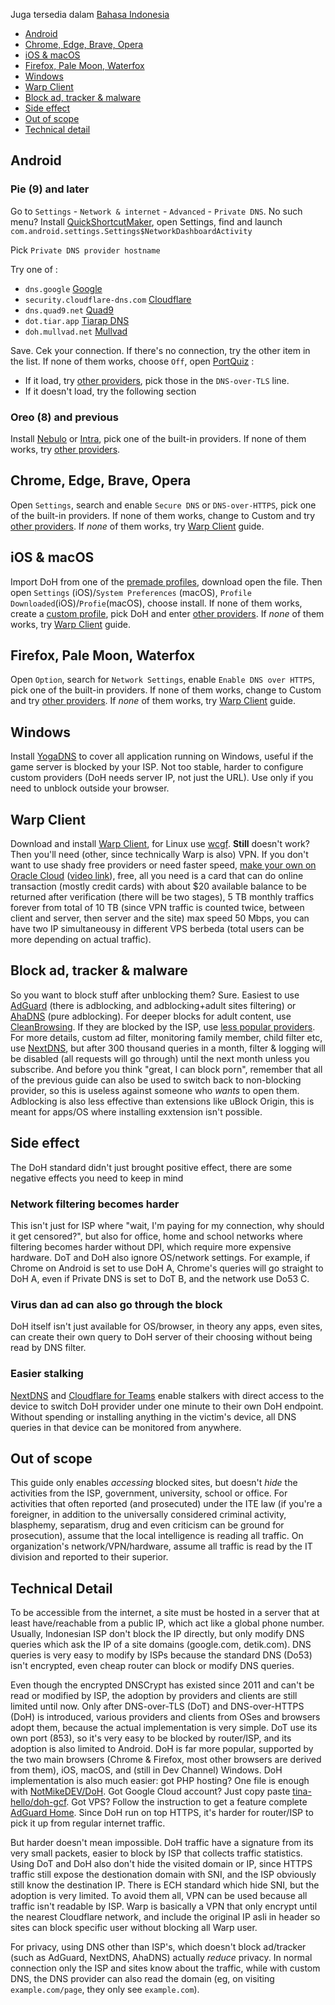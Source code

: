 Juga tersedia dalam [Bahasa Indonesia](index.md)
* [Android](#android)
* [Chrome, Edge, Brave, Opera](#chrome)
* [iOS & macOS](#apple)
* [Firefox, Pale Moon, Waterfox](#firefox)
* [Windows](#windows)
* [Warp Client](#warp)
* [Block ad, tracker & malware](#hipokrit)
* [Side effect](#pandora)
* [Out of scope](#outofscope)
* [Technical detail](#blabber)

<a name="android"></a>
## Android
### Pie (9) and later
Go to `Settings` - `Network & internet` - `Advanced` - `Private DNS`. No such menu? Install [QuickShortcutMaker](https://play.google.com/store/apps/details?id=com.sika524.android.quickshortcut), open Settings, find and launch `com.android.settings.Settings$NetworkDashboardActivity`
 
Pick `Private DNS provider hostname`
 
Try one of :
 * `dns.google` [Google](https://developers.google.com/speed/public-dns/docs/dns-over-tls)
 * `security.cloudflare-dns.com` [Cloudflare](https://developers.cloudflare.com/1.1.1.1/1.1.1.1-for-families/setup-instructions/dns-over-https)
 * `dns.quad9.net` [Quad9](https://www.quad9.net/service/service-addresses-and-features#rec)
 * `dot.tiar.app` [Tiarap DNS](https://github.com/pengelana/blocklist#dot-dns-over-tls)
 * `doh.mullvad.net` [Mullvad](https://mullvad.net/en/help/dns-over-https-and-dns-over-tls/)
 
Save. Cek your connection. If there's no connection, try the other item in the list. If none of them works, choose `Off`, open [PortQuiz](http://portquiz.net:853) :
 * If it load, try [other providers](https://kb.adguard.com/en/general/dns-providers), pick those in the `DNS-over-TLS` line.
 * If it doesn't load, try the following section

### Oreo (8) and previous
Install [Nebulo](https://play.google.com/store/apps/details?id=com.frostnerd.smokescreen) or [Intra](https://play.google.com/store/apps/details?id=app.intra), pick one of the built-in providers. If none of them works, try [other providers](https://github.com/curl/curl/wiki/DNS-over-HTTPS).
 
<a name="chrome"></a>
## Chrome, Edge, Brave, Opera
Open `Settings`, search and enable `Secure DNS` or `DNS-over-HTTPS`, pick one of the built-in providers. If none of them works, change to Custom and try [other providers](https://github.com/curl/curl/wiki/DNS-over-HTTPS). If *none* of them works, try [Warp Client](#warp) guide.
 
<a name="apple"></a>
## iOS & macOS
Import DoH from one of the [premade profiles](https://dns.notjakob.com/premades.html), download open the file. Then open `Settings` (iOS)/`System Preferences` (macOS), `Profile Downloaded`(iOS)/`Profie`(macOS), choose install. If none of them works, create a [custom profile](https://dns.notjakob.com/tool.html), pick DoH and enter [other providers](https://github.com/curl/curl/wiki/DNS-over-HTTPS). If *none* of them works, try [Warp Client](#warp) guide.

<a name="firefox"></a>
## Firefox, Pale Moon, Waterfox
Open `Option`, search for `Network Settings`, enable `Enable DNS over HTTPS`, pick one of the built-in providers. If none of them works, change to Custom and try [other providers](https://github.com/curl/curl/wiki/DNS-over-HTTPS). If *none* of them works, try [Warp Client](#warp) guide.
<a name="windows"></a>
## Windows
Install [YogaDNS](https://yogadns.com/) to cover all application running on Windows, useful if the game server is blocked by your ISP. Not too stable, harder to configure custom providers (DoH needs server IP, not just the URL). Use only if you need to unblock outside your browser.

<a name="warp"></a>
## Warp Client
Download and install [Warp Client](https://developers.cloudflare.com/warp-client/warp-for-everyone/setting-up), for Linux use [wcgf](https://github.com/ViRb3/wgcf). **Still** doesn't work? Then you'll need (other, since technically Warp is also) VPN. If you don't want to use shady free providers or need faster speed, [make your own on Oracle Cloud](https://medium.com/@devinjaystokes/how-to-setup-an-ad-blocking-wireguard-vpn-server-with-pihole-in-the-cloud-for-free-e814e45aac50) ([video link](https://github.com/chadgeary/cloudblock#cloud-deployments)), free, all you need is a card that can do online transaction (mostly credit cards) with about $20 available balance to be returned after verification (there will be two stages), 5 TB monthly traffics forever from total of 10 TB (since VPN traffic is counted twice, between client and server, then server and the site) max speed 50 Mbps, you can have two IP simultaneousy in different VPS berbeda (total users can be more depending on actual traffic).

<a name="hipokrit"></a>
## Block ad, tracker & malware
So you want to block stuff after unblocking them? Sure. Easiest to use [AdGuard](https://kb.adguard.com/en/dns/setup-guide) (there is adblocking, and adblocking+adult sites filtering) or [AhaDNS](https://ahadns.com/) (pure adblocking). For deeper blocks for adult content, use [CleanBrowsing](https://cleanbrowsing.org/guides/). If they are blocked by the ISP, use [less popular providers](https://github.com/curl/curl/wiki/DNS-over-HTTPS). For more details, custom ad filter, monitoring family member, child filter etc, use [NextDNS](https://nextdns.io/), but after 300 thousand queries in a month, filter & logging will be disabled (all requests will go through) until the next month unless you subscribe. And before you think "great, I can block porn", remember that all of the previous guide can also be used to switch back to non-blocking provider, so this is useless against someone who *wants* to open them. Adblocking is also less effective than extensions like uBlock Origin, this is meant for apps/OS where installing exxtension isn't possible.

<a name="pandora"></a>
## Side effect
The DoH standard didn't just brought positive effect, there are some negative effects you need to keep in mind
### Network filtering becomes harder
This isn't just for ISP where "wait, I'm paying for my connection, why should it get censored?", but also for office, home and school networks where filtering becomes harder without DPI, which require more expensive hardware. DoT and DoH also ignore OS/network settings. For example, if Chrome on Android is set to use DoH A, Chrome's queries will go straight to DoH A, even if Private DNS is set to DoT B, and the network use Do53 C.
### Virus dan ad can also go through the block
DoH itself isn't just available for OS/browser, in theory any apps, even sites, can create their own query to DoH server of their choosing without being read by DNS filter.
### Easier stalking
[NextDNS](https://nextdns.io/) and [Cloudflare for Teams](https://www.cloudflare.com/teams/) enable stalkers with direct access to the device to switch DoH provider under one minute to their own DoH endpoint. Without spending or installing anything in the victim's device, all DNS queries in that device can be monitored from anywhere.

<a name="outofscope"></a>
## Out of scope
This guide only enables *accessing* blocked sites, but doesn't *hide* the activities from the ISP, government, university, school or office. For activities that often reported (and prosecuted) under the ITE law (if you're a foreigner, in addition to the universally considered criminal activity, blasphemy, separatism, drug and even criticism can be ground for prosecution), assume that the local intelligence is reading all traffic. On organization's network/VPN/hardware, assume all traffic is read by the IT division and reported to their superior. 

<a name="blabber"></a>
## Technical Detail
To be accessible from the internet, a site must be hosted in a server that at least have/reachable from a public IP, which act like a global phone number. Usually, Indonesian ISP don't block the IP directly, but only modify DNS queries which ask the IP of a site domains (google.com, detik.com). DNS queries is very easy to modify by ISPs because the standard DNS (Do53) isn't encrypted, even cheap router can block or modify DNS queries.

Even though the encrypted DNSCrypt has existed since 2011 and can't be read or modified by ISP, the adoption by providers and clients are still limited until now. Only after
DNS-over-TLS (DoT) and DNS-over-HTTPS (DoH) is introduced, various providers and clients from OSes and browsers adopt them, because the actual implementation is very simple. DoT use its own port (853), so it's very easy to be blocked by router/ISP, and its adoption is also limited to Android. DoH is far more popular, supported by the two main browsers (Chrome & Firefox, most other browsers are derived from them), iOS, macOS, and (still in Dev Channel) Windows. DoH implementation is also much easier: got PHP hosting? One file is enough with [NotMikeDEV/DoH](https://github.com/NotMikeDEV/DoH). Got Google Cloud account? Just copy paste [tina-hello/doh-gcf](https://github.com/tina-hello/doh-gcf/tree/simpleDo53). Got VPS? Follow the instruction to get a feature complete [AdGuard Home](https://github.com/AdguardTeam/AdGuardHome). Since DoH run on top HTTPS, it's harder for router/ISP to pick it up from regular internet traffic.

But harder doesn't mean impossible. DoH traffic have a signature from its very small packets, easier to block by ISP that collects traffic statistics. Using DoT and DoH also don't hide the visited domain or IP, since HTTPS traffic still expose the destionation domain with SNI, and the ISP obviously still know the destination IP. There is ECH standard which hide SNI, but the adoption is very limited. To avoid them all, VPN can be used because all traffic isn't readable by ISP. Warp is basically a VPN that only encrypt until the nearest Cloudflare network, and include the original IP asli in header so sites can block specific user without blocking all Warp user.

For privacy, using DNS other than ISP's, which doesn't block ad/tracker (such as AdGuard, NextDNS, AhaDNS) actually *reduce* privacy. In normal connection only the ISP and sites know about the traffic, while with custom DNS, the DNS provider can also read the domain (eg, on visiting `example.com/page`, they only see `example.com`).
